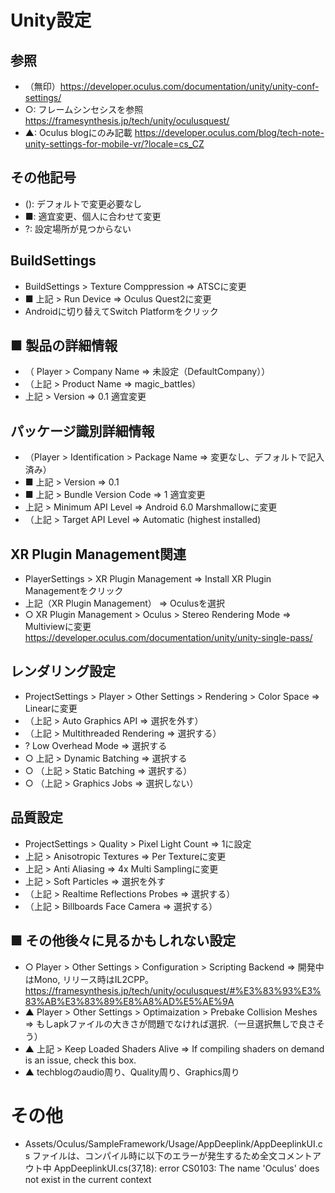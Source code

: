 # Unity設定
## 参照
- （無印）https://developer.oculus.com/documentation/unity/unity-conf-settings/
- ○: フレームシンセシスを参照
https://framesynthesis.jp/tech/unity/oculusquest/
- ▲: Oculus blogにのみ記載
https://developer.oculus.com/blog/tech-note-unity-settings-for-mobile-vr/?locale=cs_CZ

## その他記号
- (): デフォルトで変更必要なし
- ■: 適宜変更、個人に合わせて変更
- ?: 設定場所が見つからない

## BuildSettings
- BuildSettings > Texture Comppression => ATSCに変更
- ■ 上記 > Run Device => Oculus Quest2に変更
- Androidに切り替えてSwitch Platformをクリック

## ■ 製品の詳細情報
- （ Player > Company Name => 未設定（DefaultCompany））
- （上記 > Product Name => magic_battles）
-  上記 > Version => 0.1 適宜変更

## パッケージ識別詳細情報
- （Player > Identification > Package Name => 変更なし、デフォルトで記入済み）
- ■ 上記 > Version => 0.1
- ■ 上記 > Bundle Version Code => 1 適宜変更
- 上記 > Minimum API Level => Android 6.0 Marshmallowに変更
- （上記 > Target API Level => Automatic (highest installed)

## XR Plugin Management関連
- PlayerSettings > XR Plugin Management => Install XR Plugin Managementをクリック
- 上記（XR Plugin Management） => Oculusを選択
- ○ XR Plugin Management > Oculus > Stereo Rendering Mode => Multiviewに変更
https://developer.oculus.com/documentation/unity/unity-single-pass/

## レンダリング設定
- ProjectSettings > Player > Other Settings > Rendering > Color Space => Linearに変更
- （上記 > Auto Graphics API => 選択を外す）
- （上記 > Multithreaded Rendering => 選択する）
- ? Low Overhead Mode => 選択する
- ○ 上記 > Dynamic Batching => 選択する
- ○ （上記 > Static Batching => 選択する）
- ○ （上記 > Graphics Jobs => 選択しない）

## 品質設定
- ProjectSettings > Quality > Pixel Light Count => 1に設定
- 上記 > Anisotropic Textures => Per Textureに変更
- 上記 > Anti Aliasing => 4x Multi Samplingに変更
- 上記 > Soft Particles => 選択を外す
- （上記 > Realtime Reflections Probes => 選択する）
- （上記 > Billboards Face Camera => 選択する）

## ■ その他後々に見るかもしれない設定
- ○ Player > Other Settings > Configuration > Scripting Backend => 開発中はMono, リリース時はIL2CPP。
https://framesynthesis.jp/tech/unity/oculusquest/#%E3%83%93%E3%83%AB%E3%83%89%E8%A8%AD%E5%AE%9A
- ▲ Player > Other Settings > Optimaization > Prebake Collision Meshes => もしapkファイルの大きさが問題でなければ選択.（一旦選択無しで良さそう）
- ▲ 上記 > Keep Loaded Shaders Alive => If compiling shaders on demand is an issue, check this box.
- ▲ techblogのaudio周り、Quality周り、Graphics周り

# その他
- Assets/Oculus/SampleFramework/Usage/AppDeeplink/AppDeeplinkUI.cs
ファイルは、コンパイル時に以下のエラーが発生するため全文コメントアウト中
AppDeeplinkUI.cs(37,18): error CS0103: The name 'Oculus' does not exist in the current context